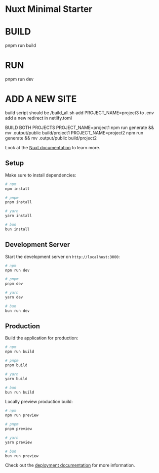 # Nuxt Minimal Starter

# BUILD
pnpm run build

# RUN
pnpm run dev


# ADD A NEW SITE
build script should be /build_all.sh
add PROJECT_NAME=project3 to .env
add a new redirect in netlify.toml


BUILD BOTH PROJECTS
PROJECT_NAME=project1 npm run generate && mv .output/public build/project1
PROJECT_NAME=project2 npm run generate && mv .output/public build/project2


Look at the [Nuxt documentation](https://nuxt.com/docs/getting-started/introduction) to learn more.

## Setup

Make sure to install dependencies:

```bash
# npm
npm install

# pnpm
pnpm install

# yarn
yarn install

# bun
bun install
```

## Development Server

Start the development server on `http://localhost:3000`:

```bash
# npm
npm run dev

# pnpm
pnpm dev

# yarn
yarn dev

# bun
bun run dev
```

## Production

Build the application for production:

```bash
# npm
npm run build

# pnpm
pnpm build

# yarn
yarn build

# bun
bun run build
```

Locally preview production build:

```bash
# npm
npm run preview

# pnpm
pnpm preview

# yarn
yarn preview

# bun
bun run preview
```

Check out the [deployment documentation](https://nuxt.com/docs/getting-started/deployment) for more information.
